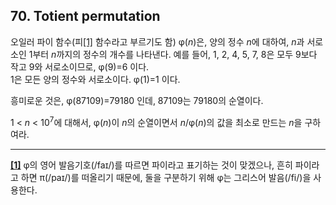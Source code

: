 ## 70. Totient permutation

오일러 파이 함수(피<a id="footnote-ref-1" href="#footnote-1">[1]</a> 함수라고 부르기도 함) &phi;(<var>n</var>)은, 양의 정수 <var>n</var>에 대하여, <var>n</var>과 서로소인 1부터 <var>n</var>까지의 정수의 개수를 나타낸다. 예를 들어, 1, 2, 4, 5, 7, 8은 모두 9보다 작고 9와 서로소이므로, &phi;(9)=6 이다.<br>
1은 모든 양의 정수와 서로소이다. &phi;(1)=1 이다.

흥미로운 것은, &phi;(87109)=79180 인데, 87109는 79180의 순열이다.

1 < <var>n</var> < 10<sup>7</sup>에 대해서, &phi;(<var>n</var>)이 <var>n</var>의 순열이면서 <var>n</var>/&phi;(<var>n</var>)의 값을 최소로 만드는 <var>n</var>을 구하여라.

---

<a id="footnote-1" href="#footnote-ref-1">**[1]**</a> &phi;의 영어 발음기호(/fa&#x26A;/)를 따르면 파이라고 표기하는 것이 맞겠으나, 흔히 파이라고 하면 &pi;(/pa&#x26A;/)를 떠올리기 때문에, 둘을 구분하기 위해 &phi;는 그리스어 발음(/fi/)을 사용한다.
